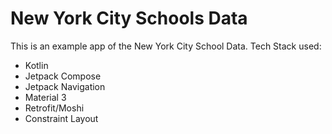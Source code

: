 # New York City Schools Data

This is an example app of the New York City School Data. 
Tech Stack used:
* Kotlin
* Jetpack Compose
* Jetpack Navigation
* Material 3
* Retrofit/Moshi
* Constraint Layout
